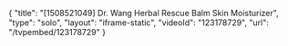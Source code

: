 {
    "title": "[1508521049] Dr. Wang Herbal Rescue Balm Skin Moisturizer",
    "type": "solo",
    "layout": "iframe-static",
    "videoId": "123178729",
    "url": "\/tvpembed\/123178729"
}